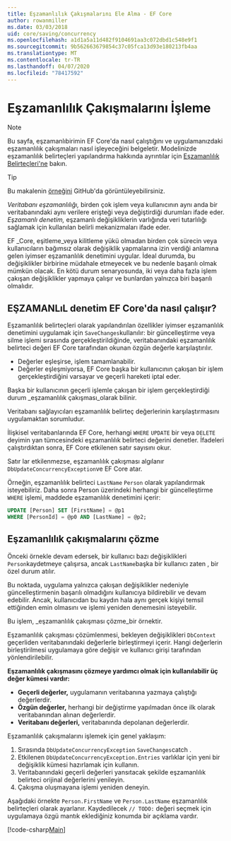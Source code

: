 ```yaml
---
title: Eşzamanlılık Çakışmalarını Ele Alma - EF Core
author: rowanmiller
ms.date: 03/03/2018
uid: core/saving/concurrency
ms.openlocfilehash: a1d1a5a11d482f9104691aa3c072dbd1c548e9f1
ms.sourcegitcommit: 9b562663679854c37c05fca13d93e180213fb4aa
ms.translationtype: MT
ms.contentlocale: tr-TR
ms.lasthandoff: 04/07/2020
ms.locfileid: "78417592"
---
```

# <a name="handling-concurrency-conflicts"></a>Eşzamanlılık Çakışmalarını İşleme

> [!NOTE]
> Bu sayfa, eşzamanlıbirimin EF Core'da nasıl çalıştığını ve uygulamanızdaki eşzamanlılık çakışmaları nasıl işleyeceğini belgeletir. Modelinizde eşzamanlılık belirteçleri yapılandırma hakkında ayrıntılar için [Eşzamanlılık Belirteçleri'ne](xref:core/modeling/concurrency) bakın.

> [!TIP]
> Bu makalenin [örneğini](https://github.com/dotnet/EntityFramework.Docs/tree/master/samples/core/Saving/Concurrency/) GitHub'da görüntüleyebilirsiniz.

_Veritabanı eşzamanlılığı,_ birden çok işlem veya kullanıcının aynı anda bir veritabanındaki aynı verilere erişteği veya değiştirdiği durumları ifade eder. _Eşzamanlı denetim,_ eşzamanlı değişikliklerin varlığında veri tutarlılığı sağlamak için kullanılan belirli mekanizmaları ifade eder.

EF _Core, eşitleme_veya kilitleme yükü olmadan birden çok sürecin veya kullanıcıların bağımsız olarak değişiklik yapmalarına izin verdiği anlamına gelen iyimser eşzamanlılık denetimini uygular. İdeal durumda, bu değişiklikler birbirine müdahale etmeyecek ve bu nedenle başarılı olmak mümkün olacak. En kötü durum senaryosunda, iki veya daha fazla işlem çakışan değişiklikler yapmaya çalışır ve bunlardan yalnızca biri başarılı olmalıdır.

## <a name="how-concurrency-control-works-in-ef-core"></a>EŞZAMANLıL denetim EF Core'da nasıl çalışır?

Eşzamanlılık belirteçleri olarak yapılandırılan özellikler iyimser eşzamanlılık denetimini uygulamak için `SaveChanges`kullanılır: bir güncelleştirme veya silme işlemi sırasında gerçekleştirildiğinde, veritabanındaki eşzamanlılık belirteci değeri EF Core tarafından okunan özgün değerle karşılaştırılır.

- Değerler eşleşirse, işlem tamamlanabilir.
- Değerler eşleşmiyorsa, EF Core başka bir kullanıcının çakışan bir işlem gerçekleştirdiğini varsayar ve geçerli hareketi iptal eder.

Başka bir kullanıcının geçerli işlemle çakışan bir işlem gerçekleştirdiği durum _eşzamanlılık çakışması_olarak bilinir.

Veritabanı sağlayıcıları eşzamanlılık belirteç değerlerinin karşılaştırmasını uygulamaktan sorumludur.

İlişkisel veritabanlarında EF Core, herhangi `WHERE` `UPDATE` bir veya `DELETE` deyimin yan tümcesindeki eşzamanlılık belirteci değerini denetler. İfadeleri çalıştırdıktan sonra, EF Core etkilenen satır sayısını okur.

Satır lar etkilenmezse, eşzamanlılık çakışması algılanır `DbUpdateConcurrencyException`ve EF Core atar.

Örneğin, eşzamanlılık belirteci `LastName` `Person` olarak yapılandırmak isteyebiliriz. Daha sonra Person üzerindeki herhangi bir güncelleştirme `WHERE` işlemi, maddede eşzamanlılık denetimini içerir:

``` sql
UPDATE [Person] SET [FirstName] = @p1
WHERE [PersonId] = @p0 AND [LastName] = @p2;
```

## <a name="resolving-concurrency-conflicts"></a>Eşzamanlılık çakışmalarını çözme

Önceki örnekle devam edersek, bir kullanıcı bazı değişiklikleri `Person`kaydetmeye çalışırsa, ancak `LastName`başka bir kullanıcı zaten , bir özel durum atılır.

Bu noktada, uygulama yalnızca çakışan değişiklikler nedeniyle güncelleştirmenin başarılı olmadığını kullanıcıya bildirebilir ve devam edebilir. Ancak, kullanıcıdan bu kaydın hala aynı gerçek kişiyi temsil ettiğinden emin olmasını ve işlemi yeniden denemesini isteyebilir.

Bu işlem, _eşzamanlılık çakışması çözme_bir örnektir.

Eşzamanlılık çakışması çözümlenmesi, bekleyen değişiklikleri `DbContext` geçerliden veritabanındaki değerlerle birleştirmeyi içerir. Hangi değerlerin birleştirilmesi uygulamaya göre değişir ve kullanıcı girişi tarafından yönlendirilebilir.

**Eşzamanlılık çakışmasını çözmeye yardımcı olmak için kullanılabilir üç değer kümesi vardır:**

- **Geçerli değerler,** uygulamanın veritabanına yazmaya çalıştığı değerlerdir.
- **Özgün değerler,** herhangi bir değiştirme yapılmadan önce ilk olarak veritabanından alınan değerlerdir.
- **Veritabanı değerleri,** veritabanında depolanan değerlerdir.

Eşzamanlılık çakışmalarını işlemek için genel yaklaşım:

1. Sırasında `DbUpdateConcurrencyException` `SaveChanges`catch .
2. Etkilenen `DbUpdateConcurrencyException.Entries` varlıklar için yeni bir değişiklik kümesi hazırlamak için kullanın.
3. Veritabanındaki geçerli değerleri yansıtacak şekilde eşzamanlılık belirteci orijinal değerlerini yenileyin.
4. Çakışma oluşmayana işlemi yeniden deneyin.

Aşağıdaki örnekte `Person.FirstName` ve `Person.LastName` eşzamanlılık belirteçleri olarak ayarlanır. Kaydedilecek `// TODO:` değeri seçmek için uygulamaya özgü mantık eklediğiniz konumda bir açıklama vardır.

[!code-csharp[Main](../../../samples/core/Saving/Concurrency/Sample.cs?name=ConcurrencyHandlingCode&highlight=34-35)]
